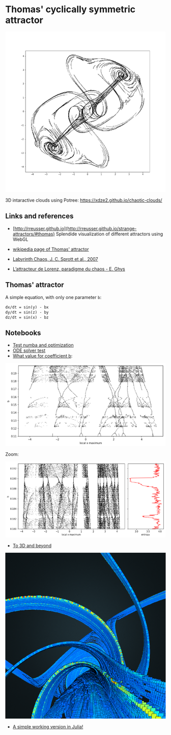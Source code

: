 # Thomas' cyclically symmetric attractor


![animated_attractor](./dynamic_images.gif)


3D intaractive clouds using Potree: https://xdze2.github.io/chaotic-clouds/


## Links and references 

- [http://rreusser.github.io](http://rreusser.github.io/strange-attractors/#thomas) Splendide visualization of different attractors using WebGL
- [wikipedia page of Thomas' attractor](https://en.wikipedia.org/wiki/Thomas%27_cyclically_symmetric_attractor)
- [Labyrinth Chaos, J. C. Sprott et al., 2007](http://sprott.physics.wisc.edu/pubs/paper302.pdf)



- [L’attracteur de Lorenz, paradigme du chaos - E. Ghys](http://www.bourbaphy.fr/ghys.pdf) 


## Thomas' attractor  

A simple equation, with only one parameter `b`:

    dx/dt = sin(y) - bx
    dy/dt = sin(z) - by
    dz/dt = sin(x) - bz


## Notebooks 

- [Test numba and optimization](./test_numba.ipynb)
- [ODE solver test](./which_solver.ipynb)
- [What value for coefficient b](./route_to_chaos.ipynb):

![max of x vs b](./route_to_chaos_fig1.png)

Zoom:

![max of x vs b](./route_to_chaos_fig1_zoom.png)


- [To 3D and beyond](./to_3D_and_beyond.ipynb)

![potree_v3_1000px_interior](./potree_v3_1000px_interior.png)

- [A simple working version in Julia!](./Lorenz_Julia.ipynb)
